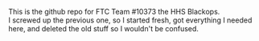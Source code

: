 This is the github repo for FTC Team #10373 the HHS Blackops.  
I screwed up the previous one, so I started fresh, got everything I needed here, and deleted the old stuff so I wouldn't be confused.
